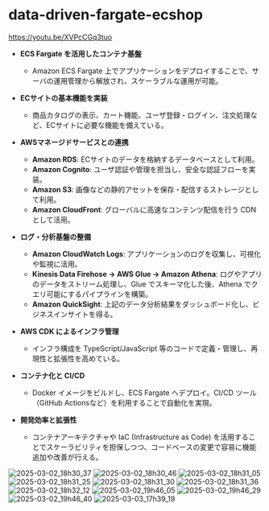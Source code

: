 # data-driven-fargate-ecshop

https://youtu.be/XVPcCGq3tuo

- **ECS Fargate を活用したコンテナ基盤**  
  - Amazon ECS Fargate 上でアプリケーションをデプロイすることで、サーバの運用管理から解放され、スケーラブルな運用が可能。

- **ECサイトの基本機能を実装**  
  - 商品カタログの表示、カート機能、ユーザ登録・ログイン、注文処理など、ECサイトに必要な機能を備えている。

- **AWSマネージドサービスとの連携**  
  - **Amazon RDS**: ECサイトのデータを格納するデータベースとして利用。  
  - **Amazon Cognito**: ユーザ認証や管理を担当し、安全な認証フローを実装。  
  - **Amazon S3**: 画像などの静的アセットを保存・配信するストレージとして利用。  
  - **Amazon CloudFront**: グローバルに高速なコンテンツ配信を行う CDN として活用。

- **ログ・分析基盤の整備**  
  - **Amazon CloudWatch Logs**: アプリケーションのログを収集し、可視化や監視に活用。  
  - **Kinesis Data Firehose → AWS Glue → Amazon Athena**: ログやアプリのデータをストリーム処理し、Glue でスキーマ化した後、Athena でクエリ可能にするパイプラインを構築。  
  - **Amazon QuickSight**: 上記のデータ分析結果をダッシュボード化し、ビジネスインサイトを得る。

- **AWS CDK によるインフラ管理**  
  - インフラ構成を TypeScript/JavaScript 等のコードで定義・管理し、再現性と拡張性を高めている。

- **コンテナ化と CI/CD**  
  - Docker イメージをビルドし、ECS Fargate へデプロイ。CI/CD ツール（GitHub Actionsなど）を利用することで自動化を実現。

- **開発効率と拡張性**  
  - コンテナアーキテクチャや IaC (Infrastructure as Code) を活用することでスケーラビリティを担保しつつ、コードベースの変更で容易に機能追加や改善が行える。


![2025-03-02_18h30_37](https://github.com/user-attachments/assets/83454fa7-a927-4a82-bd5c-db567ce85061)
![2025-03-02_18h30_46](https://github.com/user-attachments/assets/97197d77-4e02-45a2-92b3-be3f8191728f)
![2025-03-02_18h31_05](https://github.com/user-attachments/assets/4d81177e-c398-45fc-aeed-e02f297533ac)
![2025-03-02_18h31_25](https://github.com/user-attachments/assets/2fdb5b32-a236-4398-9059-c878b608287a)
![2025-03-02_18h31_30](https://github.com/user-attachments/assets/ba3b09de-a68a-46f1-8153-fb2feefb6aca)
![2025-03-02_18h31_36](https://github.com/user-attachments/assets/2e70797a-f1d6-4223-ad98-e64bdd4fba22)
![2025-03-02_18h32_12](https://github.com/user-attachments/assets/6e9ef42b-9abd-4000-9ef7-20e6522102c4)
![2025-03-02_19h46_05](https://github.com/user-attachments/assets/ba7cb2ae-2d2e-478c-ae85-378b57500631)
![2025-03-02_19h46_29](https://github.com/user-attachments/assets/4d15e1a6-d0b1-4bff-9645-8b146f78735c)
![2025-03-02_19h46_40](https://github.com/user-attachments/assets/faf84f79-7dfc-4e96-9d1a-e34a868b7cad)
![2025-03-03_17h39_19](https://github.com/user-attachments/assets/7d6191fe-389b-4715-b94b-ab2d55acfa73)






